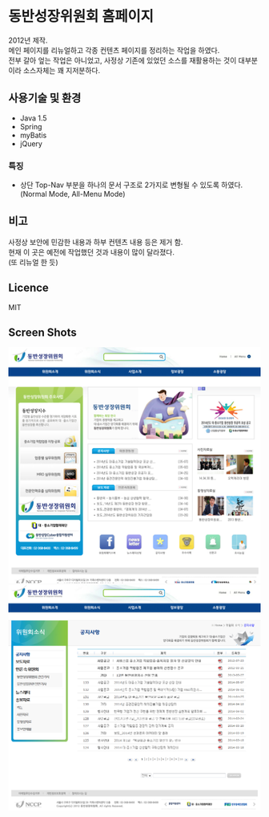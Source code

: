 # 동반성장위원회 홈페이지
2012년 제작.  
메인 페이지를 리뉴얼하고 각종 컨텐츠 페이지를 정리하는 작업을 하였다.  
전부 갈아 엎는 작업은 아니었고, 사정상 기존에 있었던 소스를 재활용하는 것이 대부분이라 소스자체는 꽤 지저분하다.

## 사용기술 및 환경
* Java 1.5
* Spring
* myBatis
* jQuery

### 특징
* 상단 Top-Nav 부분을 하나의 문서 구조로 2가지로 변형될 수 있도록 하였다. (Normal Mode, All-Menu Mode)

## 비고
사정상 보안에 민감한 내용과 하부 컨텐츠 내용 등은 제거 함.  
현재 이 곳은 예전에 작업했던 것과 내용이 많이 달라졌다.  
(또 리뉴얼 한 듯)

## Licence
MIT

## Screen Shots
![](https://github.com/thesoncriel/winwin/blob/master/screenshots/001.png)
![](https://github.com/thesoncriel/winwin/blob/master/screenshots/002.png)
